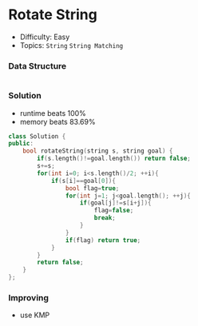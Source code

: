 # Rotate String
- Difficulty: Easy
- Topics: `String` `String Matching`

### Data Structure
``` cpp
```

### Solution
- runtime beats 100%
- memory beats 83.69%
``` cpp
class Solution {
public:
    bool rotateString(string s, string goal) {
        if(s.length()!=goal.length()) return false;
        s+=s;
        for(int i=0; i<s.length()/2; ++i){
            if(s[i]==goal[0]){
                bool flag=true;
                for(int j=1; j<goal.length(); ++j){
                    if(goal[j]!=s[i+j]){
                        flag=false;
                        break;
                    }
                }
                if(flag) return true;
            }
        }
        return false;
    }
};
```

### Improving
- use KMP
``` cpp
```